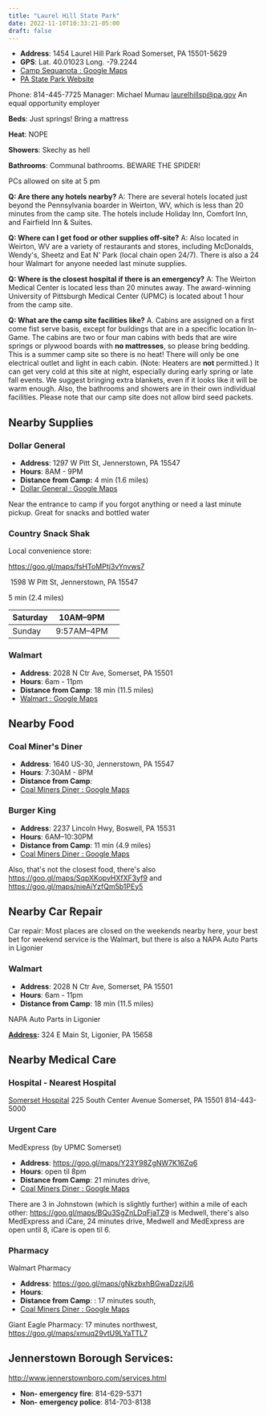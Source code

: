 ```yaml
---
title: "Laurel Hill State Park"
date: 2022-11-10T10:33:21-05:00
draft: false
---
```


- **Address**: 1454 Laurel Hill Park Road Somerset, PA 15501-5629 
- **GPS**: Lat. 40.01023 Long. -79.2244
- [Camp Sequanota : Google Maps](https://www.google.com/maps/place/Sequanota+Lutheran+Conr+Center+and+Camp/@40.1787971,-79.1056356,344m/data=!3m1!1e3!4m12!1m6!3m5!1s0x0:0xcf492179dd15a9c1!2sSequanota+Lutheran+Conr+Center+and+Camp!8m2!3d40.1801066!4d-79.1005889!3m4!1s0x0:0xcf492179dd15a9c1!8m2!3d40.1801066!4d-79.1005889!5m1!1e4)
- [PA State Park Website](https://www.dcnr.pa.gov/StateParks/FindAPark/LaurelHillStatePark/Pages/default.aspx)

Phone: 814-445-7725 Manager: Michael Mumau [laurelhillsp@pa.gov](mailto:laurelhillsp@pa.gov) An equal opportunity employer



**Beds**: Just springs! Bring a mattress

**Heat**: NOPE

**Showers**: Skechy as hell

**Bathrooms**: Communal bathrooms. BEWARE THE SPIDER!

PCs allowed on site at 5 pm

**Q: Are there any hotels nearby?**
A: There are several hotels located just beyond the Pennsylvania boarder in Weirton, WV, which is less than 20 minutes from the camp site. The hotels include Holiday Inn, Comfort Inn, and Fairfield Inn & Suites. 

**Q: Where can I get food or other supplies off-site?**
A: Also located in Weirton, WV are a variety of restaurants and stores, including McDonalds, Wendy's, Sheetz and Eat N' Park (local chain open 24/7). There is also a 24 hour Walmart for anyone needed last minute supplies.

**Q: Where is the closest hospital if there is an emergency?**
A: The Weirton Medical Center is located less than 20 minutes away. The award-winning University of Pittsburgh Medical Center (UPMC) is located about 1 hour from the camp site. 

**Q: What are the camp site facilities like?**
A. Cabins are assigned on a first come fist serve basis, except for buildings that are in a specific location In-Game. The cabins are two or four man cabins with beds that are wire springs or plywood boards with **no mattresses**, so please bring bedding. This is a summer camp site so there is no heat! There will only be one electrical outlet and light in each cabin. (Note: Heaters are **not** permitted.) It can get very cold at this site at night, especially during early spring or late fall events. We suggest bringing extra blankets, even if it looks like it will be warm enough. Also, the bathrooms and showers are in their own individual facilities. Please note that our camp site does not allow bird seed packets.

## Nearby Supplies

### Dollar General 

- **Address**: 1297 W Pitt St, Jennerstown, PA 15547
- **Hours**: 8AM - 9PM
- **Distance from Camp:** 4 min (1.6 miles)
- [Dollar General : Google Maps](https://www.google.com/maps/place/Dollar+General/@40.1633058,-79.0812317,17z/data=!4m15!1m8!3m7!1s0x89cb211c03d0bb43:0x6b20a864422a46fd!2s1297+W+Pitt+St,+Boswell,+PA+15531!3b1!8m2!3d40.1633058!4d-79.0812317!16s%2Fg%2F11bw3y5p29!3m5!1s0x89cb21005ff4d80d:0xc075b58a9fa04be8!8m2!3d40.1633058!4d-79.0812317!16s%2Fg%2F1hc4_hlyq)

Near the entrance to camp if you forgot anything or need a last minute pickup.  Great for snacks and bottled water

### Country Snack Shak

Local convenience store:

 https://goo.gl/maps/fsHToMPtj3vYnvws7

​	1598 W Pitt St, Jennerstown, PA 15547

5 min (2.4 miles)

| Saturday | 10AM–9PM   |      |
| -------- | ---------- | ---- |
| Sunday   | 9:57AM–4PM |      |

### Walmart

- **Address**: 2028 N Ctr Ave, Somerset, PA 15501
- **Hours**: 6am - 11pm
- **Distance from Camp**: 18 min (11.5 miles)
- [Walmart : Google Maps](https://www.google.com/maps/place/Walmart+Supercenter/@40.0522112,-79.0705079,17z/data=!3m1!5s0x89cade8c0faccd4d:0xdc3e8c60bcf32a92!4m15!1m8!3m7!1s0x89cade8c0fa5256f:0xaf42094fe171d24f!2s2028+N+Ctr+Ave,+Somerset,+PA+15501!3b1!8m2!3d40.0522112!4d-79.0705079!16s%2Fg%2F11b8v6zsp3!3m5!1s0x89cade8c16f0d067:0xd1018fc5ddb7fa81!8m2!3d40.0522112!4d-79.0705079!16s%2Fg%2F1tfm7mmz)

## Nearby Food

### Coal Miner's Diner

- **Address**: 1640 US-30, Jennerstown, PA 15547
- **Hours**: 7:30AM - 8PM
- **Distance from Camp**: 
- [Coal Miners Diner : Google Maps](https://www.google.com/maps/place/Sequanota+Lutheran+Conr+Center+and+Camp/@40.1787971,-79.1056356,344m/data=!3m1!1e3!4m12!1m6!3m5!1s0x0:0xcf492179dd15a9c1!2sSequanota+Lutheran+Conr+Center+and+Camp!8m2!3d40.1801066!4d-79.1005889!3m4!1s0x0:0xcf492179dd15a9c1!8m2!3d40.1801066!4d-79.1005889!5m1!1e4)

### Burger King

- **Address**: 2237 Lincoln Hwy, Boswell, PA 15531
- **Hours**: 6AM–10:30PM
- **Distance from Camp**: 11 min (4.9 miles)
- [Coal Miners Diner : Google Maps](https://www.google.com/maps/place/Sequanota+Lutheran+Conr+Center+and+Camp/@40.1787971,-79.1056356,344m/data=!3m1!1e3!4m12!1m6!3m5!1s0x0:0xcf492179dd15a9c1!2sSequanota+Lutheran+Conr+Center+and+Camp!8m2!3d40.1801066!4d-79.1005889!3m4!1s0x0:0xcf492179dd15a9c1!8m2!3d40.1801066!4d-79.1005889!5m1!1e4)

Also, that's not the closest food, there's also https://goo.gl/maps/SqpXKopvHXfXF3yf9 and https://goo.gl/maps/nieAiYzfQm5b1PEy5

## Nearby Car Repair

Car repair: Most places are closed on the weekends nearby here, your best bet for weekend service is the Walmart, but there is also a NAPA Auto Parts in Ligonier

### Walmart

- **Address**: 2028 N Ctr Ave, Somerset, PA 15501
- **Hours**: 6am - 11pm
- **Distance from Camp**: 18 min (11.5 miles)

NAPA Auto Parts in Ligonier

**[Address](https://www.google.com/search?rlz=1C1ONGR_enUS1014US1014&sxsrf=ALiCzsaWpMwGqHe8AuU9DiLZTpue7f-qgw:1668892843489&q=napa+auto+parts+-+fayette+parts+service+ligonier+address&ludocid=2976788055961257556&sa=X&ved=2ahUKEwiZqeqolrv7AhUaF2IAHS9pAOMQ6BN6BAhdEAI):** 324 E Main St, Ligonier, PA 15658



## Nearby Medical Care

### Hospital - Nearest Hospital

[Somerset Hospital](http://www.somersethospital.com/)
225 South Center Avenue
Somerset, PA 15501
814-443-5000

### Urgent Care

MedExpress  (by UPMC Somerset)

- **Address**: https://goo.gl/maps/Y23Y98ZgNW7K16Zq6 
- **Hours**: open til 8pm
- **Distance from Camp**: 21 minutes drive, 
- [Coal Miners Diner : Google Maps](https://www.google.com/maps/place/Sequanota+Lutheran+Conr+Center+and+Camp/@40.1787971,-79.1056356,344m/data=!3m1!1e3!4m12!1m6!3m5!1s0x0:0xcf492179dd15a9c1!2sSequanota+Lutheran+Conr+Center+and+Camp!8m2!3d40.1801066!4d-79.1005889!3m4!1s0x0:0xcf492179dd15a9c1!8m2!3d40.1801066!4d-79.1005889!5m1!1e4)



There are 3 in Johnstown (which is slightly further) within a mile of each other: https://goo.gl/maps/BQu3SgZnLDqFjaTZ9 is Medwell, there's also MedExpress and iCare, 24 minutes drive, Medwell and MedExpress are open until 8, iCare is open til 6.

### Pharmacy

Walmart Pharmacy

- **Address**:  https://goo.gl/maps/gNkzbxhBGwaDzzjU6
- **Hours**:
- **Distance from Camp**: : 17 minutes south,
- [Coal Miners Diner : Google Maps](https://www.google.com/maps/place/Sequanota+Lutheran+Conr+Center+and+Camp/@40.1787971,-79.1056356,344m/data=!3m1!1e3!4m12!1m6!3m5!1s0x0:0xcf492179dd15a9c1!2sSequanota+Lutheran+Conr+Center+and+Camp!8m2!3d40.1801066!4d-79.1005889!3m4!1s0x0:0xcf492179dd15a9c1!8m2!3d40.1801066!4d-79.1005889!5m1!1e4)



Giant Eagle Pharmacy: 17 minutes northwest, https://goo.gl/maps/xmuq29vtU9LYaTTL7

## Jennerstown Borough Services:

http://www.jennerstownboro.com/services.html

- **Non- emergency fire**: 814-629-5371
- **Non- emergency police**: 814-703-8138





